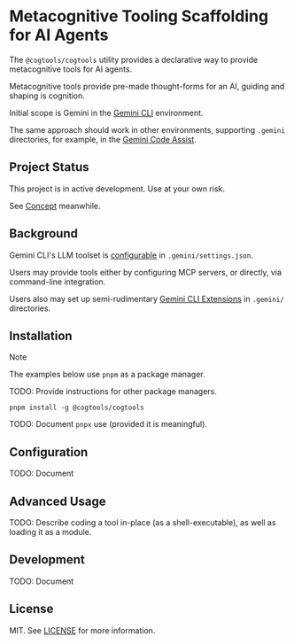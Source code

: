 # Metacognitive Tooling Scaffolding for AI Agents

The `@cogtools/cogtools` utility provides a declarative way to provide metacognitive tools for AI agents.

Metacognitive tools provide pre-made thought-forms for an AI, guiding and shaping is cognition.

Initial scope is Gemini in the [Gemini CLI](https://github.com/google-gemini/gemini-cli) environment.

The same approach should work in other environments, supporting `.gemini` directories, for example,
in the [Gemini Code Assist](https://codeassist.google/).

## Project Status

This project is in active development. Use at your own risk.

See [Concept](docs/spec/concept.md) meanwhile.

## Background

Gemini CLI's LLM toolset is [configurable](https://github.com/google-gemini/gemini-cli/blob/main/docs/cli/configuration.md)
in `.gemini/settings.json`.

Users may provide tools either by configuring MCP servers, or directly, via command-line integration.

Users also may set up semi-rudimentary
[Gemini CLI Extensions](https://github.com/google-gemini/gemini-cli/blob/main/docs/extension.md) in `.gemini/` directories.

## Installation

> [!NOTE]
> The examples below use `pnpm` as a package manager.
>
> TODO: Provide instructions for other package managers.

```shell
pnpm install -g @cogtools/cogtools
```

TODO: Document `pnpx` use (provided it is meaningful).

## Configuration

TODO: Document

## Advanced Usage

TODO: Describe coding a tool in-place (as a shell-executable), as well as loading it as a module.

## Development

TODO: Document

## License

MIT. See [LICENSE](LICENSE) for more information.
